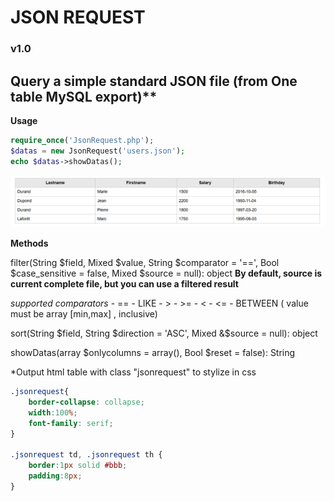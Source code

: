 # JSON REQUEST
### v1.0
## Query a simple standard JSON file (from One table MySQL export)**

**Usage**

```php
require_once('JsonRequest.php');
$datas = new JsonRequest('users.json');
echo $datas->showDatas();
```

![screenshot](./screen.png)


**Methods**

filter(String $field, Mixed $value, String $comparator = '==', Bool $case_sensitive = false, Mixed $source = null): object
**By default, source is current complete file, but you can use a filtered result**

*supported comparators*
      - ==
      - LIKE
      - >
      - >=
      -  <
      -  <=
      -  BETWEEN ( value must be array [min,max] , inclusive)

sort(String $field, String $direction = 'ASC', Mixed &$source = null): object

showDatas(array $onlycolumns = array(), Bool $reset = false): String

*Output html table with class "jsonrequest" to stylize in css

```css
.jsonrequest{
    border-collapse: collapse;
    width:100%;
    font-family: serif;
}

.jsonrequest td, .jsonrequest th {
    border:1px solid #bbb;
    padding:8px;
}
```